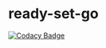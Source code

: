 # ready-set-go
[![Codacy Badge](https://api.codacy.com/project/badge/Grade/bbcea3aaa5eb4433acca363a8a6ce28e)](https://app.codacy.com/app/RubenMateus/ready-set-go?utm_source=github.com&utm_medium=referral&utm_content=RubenMateus/ready-set-go&utm_campaign=Badge_Grade_Dashboard)